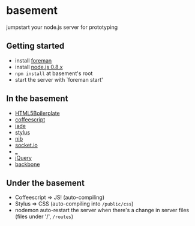 # basement
jumpstart your node.js server for prototyping

## Getting started
- install [foreman](https://github.com/ddollar/foreman)
- install [node.js 0.8.x](http://nodejs.org/)
- `npm install` at basement's root
- start the server with `foreman start'

## In the basement
- [HTML5Boilerplate](http://www.initializr.com/)
- [coffeescript](http://coffeescript.org/)
- [jade](http://jade-lang.com/)
- [stylus](http://learnboost.github.com/stylus/)
- [nib](http://github.com/visionmedia/nib/)
- [socket.io](http://socket.io/)
- [_](http://underscorejs.org/)
- [jQuery](http://jquery.com/)
- [backbone](http://backbonejs.org/)

## Under the basement
- Coffeescript => JS! (auto-compiling)
- Stylus => CSS (auto-compiling into `/public/css`)
- nodemon auto-restart the server when there's a change in server files (files under '/', `/routes`)
